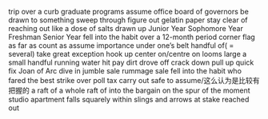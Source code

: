 trip over a curb
graduate programs
assume office
board of governors
be drawn to something
sweep through
figure out
gelatin paper
stay clear of
reaching out
like a dose of salts
drawn up
Junior Year
Sophomore Year
Freshman
Senior Year
fell into the habit
over a 12-month period
corner flag
as far as
count as
assume importance
under one’s belt
handful of( = several)
take great exception
hook up
center on/centre on
looms large
a small handful
running water
hit pay dirt
drove off
crack down
pull up
quick fix
Joan of Arc
dive in
jumble sale
rummage sale
fell into the habit
who fared the best
strike over
poll tax
carry out
safe to assume/这么认为是比较有把握的
a raft of
a whole raft of
into the bargain
on the spur of the moment
studio apartment
falls squarely within
slings and arrows
at stake
reached out 